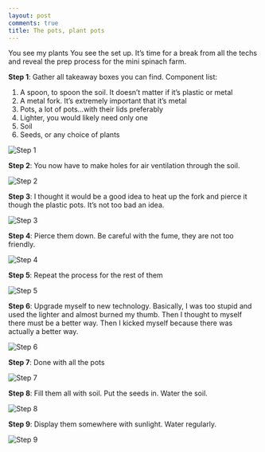 ```yaml
---
layout: post
comments: true
title: The pots, plant pots
---
```


You see my plants You see the set up. It’s time for a break from all the techs and reveal the prep process for the mini spinach farm.

**Step 1**: Gather all takeaway boxes you can find. Component list:

1. A spoon, to spoon the soil. It doesn’t matter if it’s plastic or metal
2. A metal fork. It’s extremely important that it’s metal
3. Pots, a lot of pots…with their lids preferably
4. Lighter, you would likely need only one
5. Soil
6. Seeds, or any choice of plants

![Step 1](http://i.imgur.com/8vEjo1H.jpg)

**Step 2**: You now have to make holes for air ventilation through the soil.

<!--excerpt-->

![Step 2](https://i.imgur.com/m8Ka9pq.jpg)

**Step 3**: I thought it would be a good idea to heat up the fork and pierce it though the plastic pots. It’s not too bad an idea.

![Step 3](https://i.imgur.com/JqguYwT.jpg)

**Step 4**: Pierce them down. Be careful with the fume, they are not too friendly.

![Step 4](https://i.imgur.com/o8kHfju.jpg)

**Step 5**: Repeat the process for the rest of them

![Step 5](https://i.imgur.com/YbxCaUe.jpg)

**Step 6**: Upgrade myself to new technology. Basically, I was too stupid and used the lighter and almost burned my thumb. Then I thought to myself there must be a better way. Then I kicked myself because there was actually a better way.

![Step 6](https://i.imgur.com/dA7IILS.jpg)

**Step 7**: Done with all the pots

![Step 7](https://i.imgur.com/Hu2aZiI.jpg)

**Step 8**: Fill them all with soil. Put the seeds in. Water the soil.

![Step 8](https://i.imgur.com/1slzAvs.jpg)

**Step 9**: Display them somewhere with sunlight. Water regularly.

![Step 9](https://i.imgur.com/myMouEP.jpg)